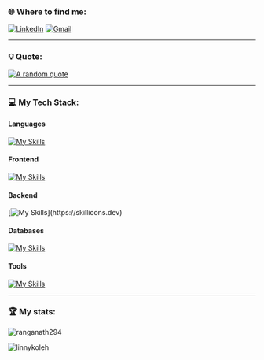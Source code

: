 <!-- [![SWUbanner](https://raw.githubusercontent.com/vshymanskyy/StandWithUkraine/main/banner-personal-page.svg)](https://vshymanskyy.github.io/StandWithUkraine) -->

<div align="left">

<!-- ![alt text](cyberpunk-style-wallpapers.jpg)  -->

<!-- --- -->
<!-- 
I'm a passionate and proficient software engineer with over 10 years of experience specializing in distributed and high-load systems, capable of delivering fast, reliable, and extendable technical solutions to meet business requirements. While my primary programming stack is Java, I am also skilled in Golang, Python, and JavaScript. I am a long-time Linux user who has system administration experience and can support production machines (DevOps role).

- 🇺🇦 I’m currently working at [MEGOGO](https://megogo.net/ua).
- 📚 I’m passionate about continuous learning and exploring new knowledge horizons.
- 📝 I’m aiming to write a tech article to share my journey and insights.
- 👨🏼‍💻 I'm dedicated to enhancing productivity as a software engineer.
- 🏆 Fan facts: exercising, football, and running. -->

<!-- --- -->

### 🌐 Where to find me:

[![LinkedIn](https://img.shields.io/badge/LinkedIn-0077B5?style=for-the-badge&logo=linkedin&logoColor=white)](https://www.linkedin.com/in/ranganath-gottumukkala-620937215/)
[![Gmail](https://img.shields.io/badge/Gmail-D14836?style=for-the-badge&logo=gmail&logoColor=white)](mailto:ranganathgottumukkala@gmail.com)
<!-- [![LeetCode](https://img.shields.io/badge/LeetCode-000000?style=for-the-badge&logo=LeetCode&logoColor=#d16c06)](Add leetcode link) -->

---

### 💡 Quote:

[![A random quote](https://quotes-github-readme.vercel.app/api?type=horizontal&theme=dark)](https://github.com/piyushsuthar/github-readme-quotes)

---

### 💻 My Tech Stack:

#### Languages

[![My Skills](https://skillicons.dev/icons?i=c,cpp,py,java,kotlin)](https://skillicons.dev)

#### Frontend

[![My Skills](https://skillicons.dev/icons?i=html,css,js,react)](https://skillicons.dev)

#### Backend

[![My Skills](https://skillicons.dev/icons?i=django,flask,)](https://skillicons.dev)

#### Databases

[![My Skills](https://skillicons.dev/icons?i=postgres,mysql,mongodb,elasticsearch)](https://skillicons.dev)

#### Tools

[![My Skills](https://skillicons.dev/icons?i=aws,docker,kafka,git,github)](https://skillicons.dev)

---

### 🏆 My stats:

<!-- <p>&nbsp;<img align="left" src="https://github-readme-stats.vercel.app/api?username=ranganath294&show_icons=true&theme=dark" alt="ranganath294" /></p> -->

<p><img align="center" src="https://github-readme-stats.vercel.app/api/top-langs?username=ranganath294&hide=TeX&layout=compact&theme=dark&hide_progress=true" alt="ranganath294" /></p>

<p><img align="left" src="https://leetcard.jacoblin.cool/ranga250523?theme=dark&font=ABeeZee" alt="linnykoleh" /></p>

<!-- <p><img align="center" src="https://github-readme-streak-stats.herokuapp.com/?user=linnyk_oleh&" alt="linnyk_oleh" /></p> -->

</div>